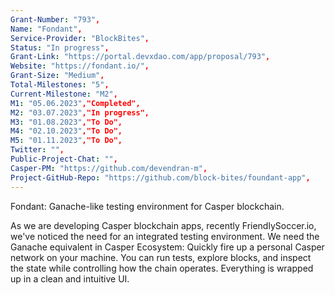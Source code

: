 ```yaml
---
Grant-Number: "793",
Name: "Fondant",
Service-Provider: "BlockBites",
Status: "In progress",
Grant-Link: "https://portal.devxdao.com/app/proposal/793",
Website: "https://fondant.io/",
Grant-Size: "Medium",
Total-Milestones: "5",
Current-Milestone: "M2",
M1: "05.06.2023","Completed",
M2: "03.07.2023","In progress",
M3: "01.08.2023","To Do",
M4: "02.10.2023","To Do",
M5: "01.11.2023","To Do",
Twitter: "",
Public-Project-Chat: "",
Casper-PM: "https://github.com/devendran-m",
Project-GitHub-Repo: "https://github.com/block-bites/foundant-app",
---
```

<!--lang:en--> 
Fondant: Ganache-like testing environment for Casper blockchain.

As we are developing Casper blockchain apps, recently FriendlySoccer.io, we've noticed the need for an integrated testing environment. We need the Ganache
equivalent in Casper Ecosystem: Quickly fire up a personal Casper network on your machine. You can run tests, explore blocks, and inspect the state while
controlling how the chain operates. Everything is wrapped up in a clean and intuitive UI.
<!--lang:es--] 
Fondant: entorno de prueba similar a Ganache para Casper blockchain. 

A medida que desarrollamos aplicaciones de cadena de bloques de Casper, recientemente FriendlySoccer.io, notamos la necesidad de un entorno de prueba integrado. Necesitamos el equivalente de Ganache en Casper Ecosystem: encienda rápidamente una red Casper personal en su máquina. Puede ejecutar pruebas, explorar bloques e inspeccionar el estado mientras controla el funcionamiento de la cadena. Todo está envuelto en una interfaz de usuario limpia e intuitiva.
<!--lang:de--] 
Fondant: Ganache-ähnliche Testumgebung für die Casper-Blockchain. 

Während wir Casper-Blockchain-Apps entwickeln, kürzlich FriendlySoccer.io, haben wir den Bedarf an einer integrierten Testumgebung festgestellt. Wir brauchen das Ganache-Äquivalent im Casper-Ökosystem: Starten Sie schnell ein persönliches Casper-Netzwerk auf Ihrem Computer. Sie können Tests ausführen, Blöcke erkunden und den Status überprüfen, während Sie gleichzeitig steuern, wie die Kette funktioniert. Alles ist in einer übersichtlichen und intuitiven Benutzeroberfläche zusammengefasst.
<!--lang:fr--] 
Fondant : environnement de test de type ganache pour la blockchain de Casper. 

Alors que nous développons des applications blockchain Casper, récemment FriendlySoccer.io, nous avons remarqué le besoin d'un environnement de test intégré. Nous avons besoin de l'équivalent de Ganache dans Casper Ecosystem : lancez rapidement un réseau Casper personnel sur votre machine. Vous pouvez exécuter des tests, explorer des blocs et inspecter l'état tout en contrôlant le fonctionnement de la chaîne. Tout est emballé dans une interface utilisateur propre et intuitive.
<!--lang:pl--] 
Fondant: środowisko testowe podobne do Ganache dla Casper blockchain. 

Podczas opracowywania aplikacji blockchain firmy Casper, ostatnio FriendlySoccer.io, zauważyliśmy potrzebę zintegrowanego środowiska testowego. Potrzebujemy odpowiednika Ganache w Casper Ecosystem: Szybko uruchom osobistą sieć Casper na swojej maszynie. Możesz przeprowadzać testy, eksplorować bloki i sprawdzać stan, kontrolując działanie łańcucha. Wszystko jest opakowane w przejrzysty i intuicyjny interfejs użytkownika.
<!--lang:uk--] 
Fondant: схоже на Ganache середовище тестування для блокчейну Casper. 

Оскільки ми розробляємо блокчейн-додатки Casper, нещодавно FriendlySoccer.io, ми помітили потребу в інтегрованому середовищі тестування. Нам потрібен еквівалент Ganache в екосистемі Casper: швидко запустіть персональну мережу Casper на вашій машині. Ви можете запускати тести, досліджувати блоки та перевіряти стан, одночасно контролюючи роботу ланцюжка. Все укладено в простий та інтуїтивно зрозумілий інтерфейс користувача.
[!--lang:*-->  
